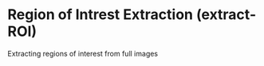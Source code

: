 # Region of Intrest Extraction (extract-ROI)

Extracting regions of interest from full images </br>



